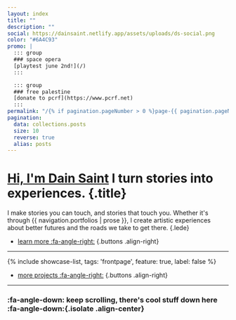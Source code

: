 ```yaml
---
layout: index
title: ""
description: ""
social: https://dainsaint.netlify.app/assets/uploads/ds-social.png
color: "#6A4C93"
promo: |
  ::: group
  ### space opera
  [playtest june 2nd!](/)
  :::

  ::: group
  ### free palestine
  [donate to pcrf](https://www.pcrf.net)
  :::
permalink: "/{% if pagination.pageNumber > 0 %}page-{{ pagination.pageNumber }}/{% endif %}index.html"
pagination:
  data: collections.posts
  size: 10
  reverse: true
  alias: posts
---
```


# [Hi, I'm Dain Saint](/about) **I turn stories into experiences.** {.title}

I make stories you can touch, and stories that touch you. Whether&nbsp;it's through {{ navigation.portfolios | prose }}, I create artistic experiences about better futures and the roads we take to get there.
{.lede}

* [learn more :fa-angle-right:](/about)
{.buttons .align-right}

***

{% include showcase-list, tags: 'frontpage', feature: true, label: false %}

* [more projects :fa-angle-right:](/projects)
{.buttons .align-right}

***

### :fa-angle-down: keep scrolling, there's cool stuff down here :fa-angle-down:{.isolate .align-center}